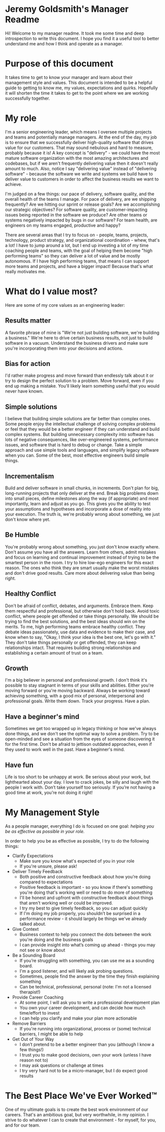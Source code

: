 # Jeremy Goldsmith's Manager Readme
Hi! Welcome to my manager readme. It took me some time and deep introspection to write this document. I hope you find it a useful tool to better understand me and how I think and operate as a manager.

# Purpose of this document
It takes time to get to know your manager and learn about their management style and values. This document is intended to be a helpful guide to getting to know me, my values, expectations and quirks. Hopefully it will shorten the time it takes to get to the point where we are working successfully together.

# My role
I'm a senior engineering leader, which means I oversee multiple projects and teams and potentially manage managers. At the end of the day, my job is to ensure that we successfully deliver high-quality software that drives value for our customers. That may sound nebulous and hard to measure, probably because it is! A key concept is "delivery" - we could have the most mature software organization with the most amazing architectures and codebases, but if we aren't frequently delivering value  then it doesn't really amount to much. Also, notice I say "delivering value" instead of "delivering software" - because the software we write and systems we build have to deliver value to customers in order to affect the business results we want to achieve.

I'm judged on a few things: our pace of delivery, software quality, and the overall health of the teams I manage. For pace of delivery, are we shipping frequently? Are we hitting our sprint or release goals? Are we accomplishing our strategic objectives? For software quality, are customer-impacting issues being reported in the software we produce? Are other teams or systems negatively impacted by bugs in our software? For team health, are engineers on my teams engaged, productive and happy? 

There are several areas that I try to focus on - people, teams, projects, technology, product strategy, and organizational coordination - whew, that's a lot! I have to jump around a lot, but I end up investing a lot of my time coaching people and teams, with the goal of helping them become "high performing teams" so they can deliver a lot of value and be mostly autonomous. If I have high performing teams, that means I can support more teams and projects, and have a bigger impact! Because that's what really motivates me.

# What do I value most?
Here are some of my core values as an engineering leader:

## Results matter
A favorite phrase of mine is "We're not just building software, we're building a business." We're here to drive certain business results, not just to build software in a vacuum. Understand the business drivers and make sure you're incorporating them into your decisions and actions.

## Bias for action
I'd rather make progress and move forward than endlessly talk about it or try to design the perfect solution to a problem. Move forward, even if you end up making a mistake. You'll likely learn something useful that you would never have known.

## Simple solutions
I believe that building simple solutions are far better than complex ones. Some people enjoy the intellectual challenge of solving complex problems or feel that they would be a better engineer if they can understand and build complex systems. But building unnecessary complexity into software has lots of negative consequences, like over-engineered systems, performance issues, and software that is hard to debug or change. Take a simple approach and use simple tools and languages, and simplify legacy software when you can. Some of the best, most effective engineers build simple things. 

## Incrementalism
Build and deliver software in small chunks, in increments. Don't plan for big, long-running projects that only deliver at the end. Break big problems down into small pieces, define milestones along the way (if appropriate) and most importantly, learn and adjust as you go. This gives you the ability to test your assumptions and hypotheses and incorporate a dose of reality into your execution. The truth is, we're probably wrong about something, we just don't know where yet. 

## Be Humble
You're probably wrong about something, you just don't know exactly where. Don't assume you have all the answers. Learn from others, admit mistakes and focus on learning and continual improvement instead of trying to be the smartest person in the room. I try to hire low-ego engineers for this exact reason. The ones who think they are smart usually make the worst mistakes and don't drive good results. Care more about delivering value than being right.

## Healthy Conflict
Don't be afraid of conflict, debates, and arguments. Embrace them. Keep them respectful and professional, but otherwise don't hold back. ﻿Avoid toxic conflict, where people get offended or take things personally. We should be trying to find the best solutions, and the best ideas should win on the merits. To me, high performing teams embrace healthy conflict. They debate ideas passionately, use data and evidence to make their case, and know when to say, "Okay, I ﻿think your idea is the best one, let's go with it." They don't take things personally or get offended, they can keep relationships intact. That requires building strong relationships and establishing a certain amount of trust on a team. 

## Growth
I'm a big believer in personal and professional growth. I ﻿don't think it's possible to stay stagnant in terms of your skills and abilities. Either you're moving forward or you're moving backward. Always be working toward achieving something, with a good mix of personal, interpersonal and professional goals. Write them down. Track your progress. Have a plan. 

## Have a beginner's mind
Sometimes we get too wrapped up in legacy thinking or how we've always done things, and we don't see the optimal way to solve a problem. Try to be open-minded and  see a situation from the eyes of someone discovering it for the first time. Don't be afraid to jettison outdated approaches, even if they used to work well in the past. Have a beginner's mind.

 ## Have fun
 Life is too short to be unhappy at work. Be serious about your work, but lighthearted about your day. I love to crack jokes, be silly and laugh with the people I work with. Don’t take yourself too seriously. If you’re not having a good time at work, you’re not doing it right!
 
# My Management Style
As a people manager, everything I do is focused on one goal: *helping you be as effective as possible in your role.* 

In order to help you be as effective as possible, I try to do the following things:
* Clarify Expectations
  * Make sure you know what's expected of you in your role
  * If you're unsure, please ask!
* Deliver Timely Feedback
  * Both positive and constructive feedback about how you’re doing compared to expectations
  * Positive feedback is important - so you know if there's something you're doing that's working well or need to do more of something
  * I'll be honest and upfront with constructive feedback about things that aren't working well or could be improved. 
  * I try my best to give timely feedback, so you can adjust quickly
  * If I'm doing my job properly, you shouldn’t be surprised in a performance review - it should largely be things we've already talked about. 
* Give Context
  * Business context to help you connect the dots between the work you're doing and the business goals
  * I can provide insight into what’s coming up ahead - things you may not see or know about
* Be a Sounding Board
  * If you’re struggling with something, you can use me as a sounding board. 
  * I'm a good listener, and will likely ask probing questions.
  * Sometimes, people find the answer by the time they finish explaining something
  * Can be technical, professional, personal (note: I'm not a licensed therapist!)
* Provide Career Coaching
  * At some point, I will ask you to write a professional development plan
  * You own your career development, and can decide how much time/effort to invest
  * I can help you clarify and make your plan more actionable
* Remove Barriers
  * If you're running into organizational, process or (some) technical barriers, I might be able to help
* Get Out of Your Way
  * I don’t pretend to be a better engineer than you (although I know a few things!)
  * I trust you to make good decisions, own your work (unless I have reason not to)
  * I may ask questions or challenge at times
  * I try very hard not to be a micro-manager, but I do expect good results

# The Best Place We've Ever Worked&trade;
One of my ultimate goals is to create the best work environment of our careers. That's an ambitious goal, but very worthwhile, in my opinion. I strive to do whatever I can to create that environment - for myself, for you, and for our team. 
